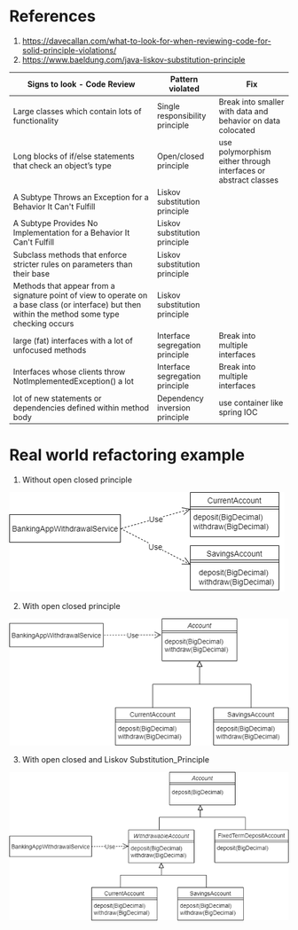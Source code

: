 # References
1. https://davecallan.com/what-to-look-for-when-reviewing-code-for-solid-principle-violations/
2. https://www.baeldung.com/java-liskov-substitution-principle


| Signs to look - Code Review  | Pattern violated | Fix
| --- | --- |--- |
| Large classes which contain lots of functionality | Single responsibility principle | Break into smaller with data and behavior on data colocated |
| Long blocks of if/else statements that check an object’s type | Open/closed principle  |  use polymorphism either through interfaces or abstract classes |
| A Subtype Throws an Exception for a Behavior It Can't Fulfill | Liskov substitution principle  |   |
| A Subtype Provides No Implementation for a Behavior It Can't Fulfill | Liskov substitution principle  |   |
Subclass methods that enforce stricter rules on parameters than their base| Liskov substitution principle  |   |
Methods that appear from a signature point of view to operate on a base class (or interface) but then within the method some type checking occurs| Liskov substitution principle  |   |
large (fat) interfaces with a lot of unfocused methods| Interface segregation principle  | Break into multiple interfaces  |
Interfaces whose clients throw NotImplementedException() a lot| Interface segregation principle  | Break into multiple interfaces  |
lot of new statements or dependencies defined within method body | Dependency inversion principle | use container like spring IOC  |


# Real world refactoring example
1. Without open closed principle

![](https://github.com/khatwaniNikhil/OOAD/blob/main/attempt1_without_open_closed_principle.webp)

2. With open closed principle

![](https://github.com/khatwaniNikhil/OOAD/blob/main/attempt2_with_open_closed_principle.webp)

3. With open closed and Liskov Substitution_Principle
   
![](https://github.com/khatwaniNikhil/OOAD/blob/main/attempt3_with_open_closed_Liskov%20Substitution_Principle.webp)



